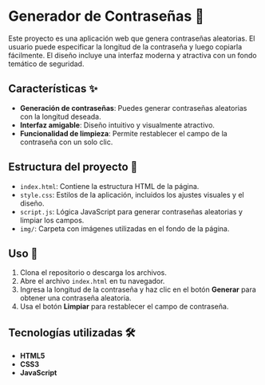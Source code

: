# Generador de Contraseñas 🔐

Este proyecto es una aplicación web que genera contraseñas aleatorias. El usuario puede especificar la longitud de la contraseña y luego copiarla fácilmente. El diseño incluye una interfaz moderna y atractiva con un fondo temático de seguridad.

## Características ✨
- **Generación de contraseñas**: Puedes generar contraseñas aleatorias con la longitud deseada.
- **Interfaz amigable**: Diseño intuitivo y visualmente atractivo.
- **Funcionalidad de limpieza**: Permite restablecer el campo de la contraseña con un solo clic.

## Estructura del proyecto 📁

- `index.html`: Contiene la estructura HTML de la página.
- `style.css`: Estilos de la aplicación, incluidos los ajustes visuales y el diseño.
- `script.js`: Lógica JavaScript para generar contraseñas aleatorias y limpiar los campos.
- `img/`: Carpeta con imágenes utilizadas en el fondo de la página.

## Uso 🚀

1. Clona el repositorio o descarga los archivos.
2. Abre el archivo `index.html` en tu navegador.
3. Ingresa la longitud de la contraseña y haz clic en el botón **Generar** para obtener una contraseña aleatoria.
4. Usa el botón **Limpiar** para restablecer el campo de contraseña.

## Tecnologías utilizadas 🛠️
- **HTML5**
- **CSS3**
- **JavaScript**

